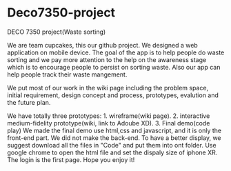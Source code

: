 # Deco7350-project
DECO 7350 project(Waste sorting)

We are team cupcakes, this our github project. We designed a web application on mobile device. The goal of the app is to help people do waste sorting and we pay more attention to the help on the awareness stage which is to encourage people to persist on sorting waste. Also our app can help people track their waste mangement.

We put most of our work in the wiki page including the problem space, initial requirement, design concept and process, prototypes, evalution and the future plan.

We have totally three prototypes: 1. wireframe(wiki page). 2. interactive medium-fidelity prototype(wiki, link to Adoube XD). 3. Final demo(code play) 
We made the final demo use html,css and javascript, and it is only the front-end part. We did not make the back-end. To have a better display, we suggest download all the files in "Code" and put them into ont folder. Use google chrome to open the html file and set the dispaly size of iphone XR. The login is the first page. Hope you enjoy it!
